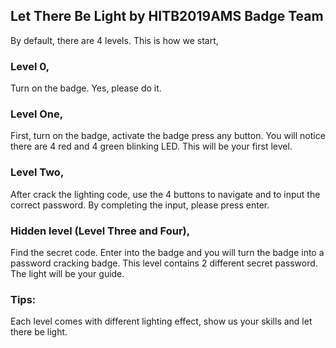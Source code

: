 ## Let There Be Light by HITB2019AMS Badge Team

By default, there are 4 levels. This is how we start,

### Level 0,

Turn on the badge. Yes, please do it.

### Level One,

First, turn on the badge, activate the badge press any button. You will notice there are  4 red and 4 green blinking LED. This will be your first level.

### Level Two,

After crack the lighting code, use the 4 buttons to navigate and to input the correct password. By completing the input, please press enter.

### Hidden level (Level Three and Four),

Find the secret code. Enter into the badge and you will turn the badge into a password cracking badge. This level contains 2 different secret password. The light will be your guide.

### Tips:

Each level comes with different lighting effect, show us your skills and let there be light.
